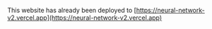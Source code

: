 This website has already been deployed to [https://neural-network-v2.vercel.app](https://neural-network-v2.vercel.app)

